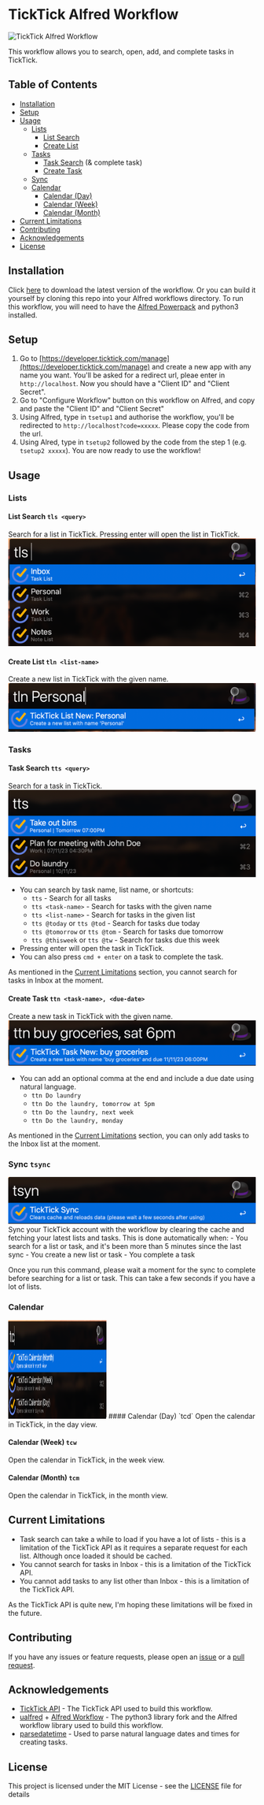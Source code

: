 # TickTick Alfred Workflow

<img src="/docs/main.gif" width="200" height="400" alt="TickTick Alfred Workflow" />

This workflow allows you to search, open, add, and complete tasks in TickTick. 

## Table of Contents
- [Installation](#installation)
- [Setup](#setup)
- [Usage](#usage)
  - [Lists](#lists)
    - [List Search](#list-search-tls-query)
    - [Create List](#create-list-tln-list-name)
  - [Tasks](#tasks)
    - [Task Search](#task-search-tts-query) (& complete task)
    - [Create Task](#create-task-ttn-task-name-due-date)
  - [Sync](#sync-tsync)
  - [Calendar](#calendar)
    - [Calendar (Day)](#calendar-day-tcd)
    - [Calendar (Week)](#calendar-week-tcw)
    - [Calendar (Month)](#calendar-month-tcm)
- [Current Limitations](#current-limitations)
- [Contributing](#contributing)
- [Acknowledgements](#acknowledgements)
- [License](#license)

## Installation
Click [here](https://github.com/yakitrak/ticktick-alfred-workflow/releases/latest) to download the latest version of the workflow. 
Or you can build it yourself by cloning this repo into your Alfred workflows directory. To run this workflow,
you will need to have the [Alfred Powerpack](https://www.alfredapp.com/powerpack/)  and python3 installed.

## Setup
1. Go to [https://developer.ticktick.com/manage](https://developer.ticktick.com/manage) and 
create a new app with any name you want. You'll be asked for a redirect url, pleae enter in `http://localhost`. Now you should have a "Client ID" and "Client Secret".
2. Go to "Configure Workflow" button on this workflow on Alfred, and copy and paste the "Client ID" and "Client Secret"
3. Using Alfred, type in `tsetup1` and authorise the workflow, you'll be redirected to 
`http://localhost?code=xxxxx`. Please copy the code from the url.
4. Using Alred, type in `tsetup2` followed by the code from the step 1 (e.g. `tsetup2 xxxxx`). You are now ready to use the workflow!

## Usage
### Lists
#### List Search `tls <query>`
Search for a list in TickTick. Pressing enter will open the list in TickTick.
<img src="/docs/list_search.png" alt="List Search" />

#### Create List `tln <list-name>`
Create a new list in TickTick with the given name. 
<img src="/docs/create_list.png" alt="Create List" />

### Tasks
#### Task Search `tts <query>`
Search for a task in TickTick. 
<img src="/docs/task_search.png" alt="Task Search" />
- You can search by task name, list name, or shortcuts: 
  -  `tts` - Search for all tasks
  - `tts <task-name>` - Search for tasks with the given name
  - `tts <list-name>` - Search for tasks in the given list
  - `tts @today` or `tts @tod` - Search for tasks due today
  - `tts @tomorrow` or `tts @tom` - Search for tasks due tomorrow
  - `tts @thisweek` or `tts @tw` - Search for tasks due this week
- Pressing enter will open the task in TickTick. 
- You can also press `cmd + enter` on a task to complete the task.

As mentioned in the [Current Limitations](#current-limitations) section, you cannot search for tasks in Inbox at the moment.

#### Create Task `ttn <task-name>, <due-date>`
Create a new task in TickTick with the given name.
<img src="/docs/create_task.png" alt="Create Task" />
- You can add an optional comma at the end and include a due date using natural language.
   - `ttn Do laundry`
   - `ttn Do the laundry, tomorrow at 5pm`
   - `ttn Do the laundry, next week`
   - `ttn Do the laundry, monday`

As mentioned in the [Current Limitations](#current-limitations) section, you can only add tasks to the Inbox list at the moment.

### Sync `tsync`
<img src="/docs/sync.png" alt="Sync" />
Sync your TickTick account with the workflow by clearing the cache and fetching your latest lists and tasks. This is done automatically when:
- You search for a list or task, and it's been more than 5 minutes since the last sync
- You create a new list or task
- You complete a task

Once you run this command, please wait a moment for the sync to complete before searching for a list or task. This can take a few seconds if you have a lot of lists.

### Calendar
<img src="/docs/calendar.png" width="200" height="200" alt="Calendar" />
#### Calendar (Day) `tcd`
Open the calendar in TickTick, in the day view.

#### Calendar (Week) `tcw`
Open the calendar in TickTick, in the week view.

#### Calendar (Month) `tcm`
Open the calendar in TickTick, in the month view.

## Current Limitations
- Task search can take a while to load if you have a lot of lists - this is a limitation of the TickTick API as it requires a separate request for each list. Although once loaded it should be cached.
- You cannot search for tasks in Inbox - this is a limitation of the TickTick API.
- You cannot add tasks to any list other than Inbox - this is a limitation of the TickTick API.

As the TickTick API is quite new, I'm hoping these limitations will be fixed in the future.


## Contributing
If you have any issues or feature requests, please open an [issue](https://github.com/yakitrak/ticktick-alfred-workflow/issues/new) or a [pull request](https://github.com/Yakitrak/ticktick-alfred-workflow/pulls).

## Acknowledgements
- [TickTick API](https://developer.ticktick.com/api#/openapi) - The TickTick API used to build this workflow.
- [ualfred](https://github.com/ischaojie/ualfred) + [Alfred Workflow](https://github.com/deanishe/alfred-workflow) - The python3 library fork and the Alfred workflow library used to build this workflow.
- [parsedatetime](https://github.com/bear/parsedatetime/) - Used to parse natural language dates and times for creating tasks.

## License
This project is licensed under the MIT License - see the [LICENSE](LICENSE) file for details

